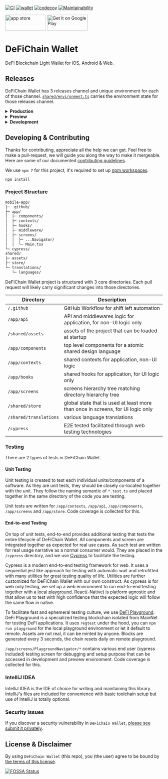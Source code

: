 [![CI](https://github.com/BirthdayResearch/defichain-wallet/actions/workflows/ci.yml/badge.svg)](https://github.com/BirthdayResearch/defichain-wallet/actions/workflows/ci.yml)
[![wallet](https://img.shields.io/endpoint?url=https://dashboard.cypress.io/badge/count/oqk3fk/main&style=flat&logo=cypress)](https://dashboard.cypress.io/projects/oqk3fk/runs)
[![codecov](https://codecov.io/gh/DeFiCh/wallet/branch/main/graph/badge.svg?token=83SCBQBEVJ)](https://codecov.io/gh/DeFiCh/wallet)
[![Maintainability](https://api.codeclimate.com/v1/badges/30297425fadcab8fbba4/maintainability)](https://codeclimate.com/github/DeFiCh/wallet/maintainability)

<div>
  <a href="https://apps.apple.com/us/app/defichain-wallet/id1572472820"><img width="130" height="50" src="/.github/images/app_store.svg" alt="app store" /></a>
  <a href='https://play.google.com/store/apps/details?id=com.defichaincommunity.app'><img width="130" height="50" alt='Get it on Google Play' src='/.github/images/play_store.svg'/></a>
</div>

# DeFiChain Wallet

DeFi Blockchain Light Wallet for iOS, Android & Web.

## Releases

DeFiChain Wallet has 3 releases channel and unique environment for each of those channel. [`shared/environment.ts`](/shared/environment.ts) carries the environment state for those releases channel.

<details>
<summary><b>Production</b></summary>

Created by Expo Application Service and configured in [`eas.json`](/eas.json), it creates a native build
with [`release-publish.yml`](/.github/workflows/eas-publish.yml) workflow on type "published". Builds can only be
triggered by DeFiChain engineers, they are automatically uploaded into native app store for distribution.

In the production environment, only **MainNet** is available, and debugging is not enabled.

</details>

<details>
<summary><b>Preview</b></summary>

Preview builds are created by 2 workflow. First at each pull request
via [`expo-preview.yml`](/.github/workflows/expo-preview.yml) workflow, release are prefixed `pr-preview-`. Secondly
at [`release-publish.yml`](/.github/workflows/eas-publish.yml) workflow on type "prereleased".

In the preview environment, all networks are available, and debugging is enabled.

</details>

<details>
<summary><b>Development</b></summary>

Development builds are created on local machine and not triggered by any CI workflow.

In the development environment, all playground networks are available, and debugging is enabled.

</details>

## Developing & Contributing

Thanks for contributing, appreciate all the help we can get. Feel free to make a pull-request, we will guide you along
the way to make it mergeable. Here are some of our documented [contributing guidelines](CONTRIBUTING.md).

We use `npm 7` for this project, it's required to set
up [npm workspaces](https://docs.npmjs.com/cli/v7/using-npm/workspaces).

```shell
npm install
```

### Project Structure

```txt
mobile-app/
├─ .github/
├─ app/
│  ├─ components/
│  ├─ contexts/
│  ├─ hooks/
│  ├─ middleware/
│  ├─ screens/
│  │  ├─ ...Navigator/
│  │  └─ Main.tsx
└─ cypress/
shared/
├─ assets/
├─ store/
└─ translations/
   └─ languages/
```

DeFiChain Wallet project is structured with 3 core directories. Each pull request will likely carry significant changes
into those directories.

| Directory              | Description                                                                     |
| ---------------------- | ------------------------------------------------------------------------------- |
| `/.github`             | GitHub Workflow for shift left automation                                       |
| `/app/api`             | API and middlewares logic for application, for non-UI logic only                |
| `/shared/assets`       | assets of the project that can be loaded at startup                             |
| `/app/components`      | top level components for a atomic shared design language                        |
| `/app/contexts`        | shared contexts for application, non-UI logic                                   |
| `/app/hooks`           | shared hooks for application, for UI logic only                                 |
| `/app/screens`         | screens hierarchy tree matching directory hierarchy tree                        |
| `/shared/store`        | global state that is used at least more than once in screens, for UI logic only |
| `/shared/translations` | various language translations                                                   |
| `/cypress`             | E2E tested facilitated through web testing technologies                         |

### Testing

There are 2 types of tests in DeFiChain Wallet.

#### Unit Testing

Unit testing is created to test each individual units/components of a software. As they are unit tests, they should be
closely co-located together with the unit. They follow the naming semantic of `*.test.ts` and placed together in the
same directory of the code you are testing.

Unit tests are written for `/app/contexts`, `/app/api`, `/app/components`, `/app/screens` and `/app/store`. Code
coverage is collected for this.

#### End-to-end Testing

On top of unit tests, end-to-end provides additional testing that tests the entire lifecycle of DeFiChain Wallet. All
components and screen are integrated together as expected for real use cases. As such test are written for real usage
narrative as a normal consumer would. They are placed in the `/cypress` directory, and we
use [Cypress](https://github.com/cypress-io/cypress) to facilitate the testing.

Cypress is a modern end-to-end testing framework for web. It uses a sequential jest like approach for testing with
automatic wait and retrofitted with many utilities for great testing quality of life. Utilities are further customized
for DeFiChain Wallet with our own construct. As cypress is for web only testing, we set up a web environment to run
end-to-end testing together with a local [playground](https://github.com/DeFiCh/playground). React(-Native) is platform
agnostic and that allow us to test with high confidence that the expected logic will follow the same flow in native.

To facilitate fast and ephemeral testing culture, we use [DeFi Playground](https://github.com/DeFiCh/playground). DeFi
Playground is a specialized testing blockchain isolated from MainNet for testing DeFi applications. It uses `regtest`
under the hood, you can `npm run playground` for the local playground environment or let it default to remote. Assets
are not real, it can be minted by anyone. Blocks are generated every 3 seconds, the chain resets daily on remote
playground.

`/app/screens/PlaygroundNavigator/*` contains various end user (cypress included) testing screen for debugging and setup
purpose that can be accessed in development and preview environment. Code coverage is collected for this.

### IntelliJ IDEA

IntelliJ IDEA is the IDE of choice for writing and maintaining this library. IntelliJ's files are included for
convenience with basic toolchain setup but use of IntelliJ is totally optional.

### Security issues

If you discover a security vulnerability in
`DeFiChain Wallet`, [please see submit it privately](https://github.com/DeFiCh/.github/blob/main/SECURITY.md).

## License & Disclaimer

By using `DeFiChain Wallet` (this repo), you (the user) agree to be bound by [the terms of this license](LICENSE).

[![FOSSA Status](https://app.fossa.com/api/projects/git%2Bgithub.com%2FDeFiCh%2Fwallet.svg?type=large)](https://app.fossa.com/projects/git%2Bgithub.com%2FDeFiCh%2Fwallet?ref=badge_large)
